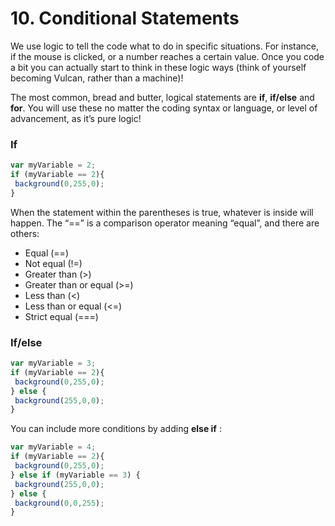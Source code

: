 # 10. Conditional Statements

We use logic to tell the code what to do in specific situations. For instance, if the mouse is clicked, or a number reaches a certain value. Once you code a bit you can actually start to think in these logic ways \(think of yourself becoming Vulcan, rather than a machine\)!

The most common, bread and butter, logical statements are **if**, **if/else** and **for**. You will use these no matter the coding syntax or language, or level of advancement, as it’s pure logic!

### If

```javascript
var myVariable = 2;
if (myVariable == 2){
 background(0,255,0);
}
```

When the statement within the parentheses is true, whatever is inside will happen. The “==” is a comparison operator meaning “equal”, and there are others:

* Equal \(==\)
* Not equal \(!=\)
* Greater than \(&gt;\)
* Greater than or equal \(&gt;=\)
* Less than \(&lt;\)
* Less than or equal \(&lt;=\)
* Strict equal \(===\)

### **If/else**

```javascript
var myVariable = 3;
if (myVariable == 2){
 background(0,255,0);
} else {
 background(255,0,0);
}
```

You can include more conditions by adding **else if** :

```javascript
var myVariable = 4;
if (myVariable == 2){
 background(0,255,0);
} else if (myVariable == 3) {
 background(255,0,0);
} else {
 background(0,0,255);
}
```



